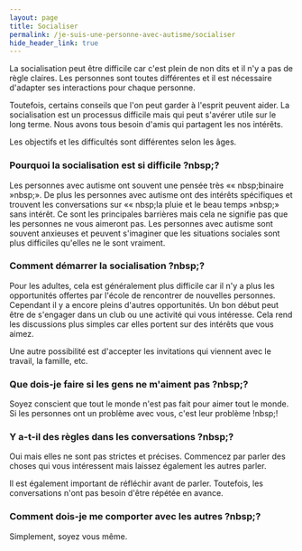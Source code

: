 ```yaml
---
layout: page
title: Socialiser
permalink: /je-suis-une-personne-avec-autisme/socialiser
hide_header_link: true
---
```


La socialisation peut être difficile car c'est plein de non dits et
il n'y a pas de règle claires.
Les personnes sont toutes différentes et il est nécessaire d'adapter ses interactions pour chaque personne.

Toutefois, certains conseils que l'on peut garder à l'esprit peuvent aider.
La socialisation est un processus difficile mais qui peut s'avérer utile sur le long terme. Nous avons tous besoin d'amis qui partagent les nos intérêts.

Les objectifs et les difficultés sont différentes selon les âges.


### Pourquoi la socialisation est si difficile ?nbsp;?

Les personnes avec autisme ont souvent une pensée très «« nbsp;binaire »nbsp;». De plus les personnes avec autisme ont des intérêts spécifiques et trouvent les conversations
sur «« nbsp;la pluie et le beau temps »nbsp;» sans intérêt.
Ce sont les principales barrières mais cela ne signifie pas que les personnes ne vous aimeront pas.
Les personnes avec autisme sont souvent anxieuses et peuvent s'imaginer que les
situations sociales sont plus difficiles qu'elles ne le sont vraiment.

### Comment démarrer la socialisation ?nbsp;?

Pour les adultes, cela est généralement plus difficile car il n'y a plus les opportunités
offertes par l'école de rencontrer de nouvelles personnes.
Cependant il y a encore pleins d'autres opportunités.
Un bon début peut être de s'engager dans un club ou une activité qui vous intéresse.
Cela rend les discussions plus simples car elles portent sur des intérêts que vous aimez.

Une autre possibilité est d'accepter les invitations qui viennent avec le travail, la famille, etc.


### Que dois-je faire si les gens ne m'aiment pas ?nbsp;?

Soyez conscient que tout le monde n'est pas fait pour aimer tout le monde.
Si les personnes ont un problème avec vous, c'est leur problème !nbsp;!

### Y a-t-il des règles dans les conversations ?nbsp;?

Oui mais elles ne sont pas strictes et précises.
Commencez par parler des choses qui vous intéressent mais laissez également les autres parler.

Il est également important de réfléchir avant de parler.
Toutefois, les conversations n'ont pas besoin d'être répétée en avance.


### Comment dois-je me comporter avec les autres ?nbsp;?

Simplement, soyez vous même. 
